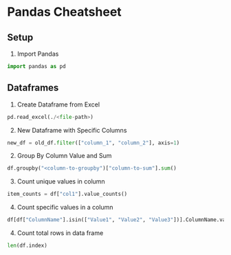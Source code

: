 # Pandas Cheatsheet

## Setup

1. Import Pandas

```Python
import pandas as pd
```

## Dataframes

1. Create Dataframe from Excel

```python
pd.read_excel(./<file-path>)
```

2. New Dataframe with Specific Columns

```python
new_df = old_df.filter(["column_1", "column_2"], axis=1)
```

2. Group By Column Value and Sum

```python
df.groupby("<column-to-groupby")["column-to-sum"].sum()
```

3. Count unique values in column

```python
item_counts = df["col1"].value_counts()
```

4. Count specific values in a column

```python
df[df["ColumnName"].isin(["Value1", "Value2", "Value3"])].ColumnName.value_counts()
```

4.  Count total rows in data frame

```python
len(df.index)
```



